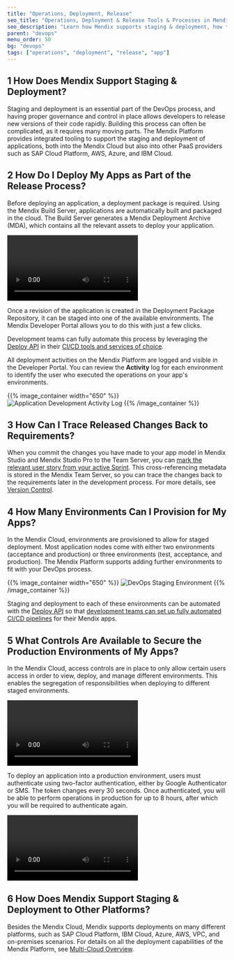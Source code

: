 ```yaml
---
title: "Operations, Deployment, Release"
seo_title: "Operations, Deployment & Release Tools & Processes in Mendix"
seo_description: "Learn how Mendix supports staging & deployment, how to deploy apps as part of a release, environments for staged deployment, & security controls."
parent: "devops"
menu_order: 50
bg: "devops"
tags: ["operations", "deployment", "release", "app"]
---
```


## 1 How Does Mendix Support Staging & Deployment?

Staging and deployment is an essential part of the DevOps process, and having proper governance and control in place allows developers to release new versions of their code rapidly. Building this process can often be complicated, as it requires many moving parts. The Mendix Platform provides integrated tooling to support the staging and deployment of applications, both into the Mendix Cloud but also into other PaaS providers such as SAP Cloud Platform, AWS, Azure, and IBM Cloud.

## 2 How Do I Deploy My Apps as Part of the Release Process?

Before deploying an application, a deployment package is required. Using the Mendix Build Server, applications are automatically built and packaged in the cloud. The Build Server generates a Mendix Deployment Archive (MDA), which contains all the relevant assets to deploy your application.

<video controls src="attachments/DO_BuildingRevisionFromCloudPortal.mp4">VIDEO</video>

Once a revision of the application is created in the Deployment Package Repository, it can be staged into one of the available environments. The Mendix Developer Portal allows you to do this with just a few clicks.

Development teams can fully automate this process by leveraging the [Deploy API](https://docs.mendix.com/apidocs-mxsdk/apidocs/deploy-api) in their [CI/CD tools and services of choice](cicd#cicd-other-tools).

All deployment activities on the Mendix Platform are logged and visible in the Developer Portal. You can review the **Activity** log for each environment to identify the user who executed the operations on your app's environments.

{{% image_container width="650" %}}
![Application Development Activity Log](attachments/activity-log.png)
{{% /image_container %}}

## 3 How Can I Trace Released Changes Back to Requirements?

When you commit the changes you have made to your app model in Mendix Studio and Mendix Studio Pro to the Team Server, you can [mark the relevant user story from your active Sprint](version-control#cross-reference). This cross-referencing metadata is stored in the Mendix Team Server, so you can trace the changes back to the requirements later in the development process. For more details, see [Version Control](version-control).

## 4 How Many Environments Can I Provision for My Apps?

In the Mendix Cloud, environments are provisioned to allow for staged deployment. Most application nodes come with either two environments (acceptance and production) or three environments (test, acceptance, and production). The Mendix Platform supports adding further environments to fit with your DevOps process.

{{% image_container width="650" %}}
![DevOps Staging Environment](attachments/DO_StagingEnvironments.png)
{{% /image_container %}}

Staging and deployment to each of these environments can be automated with the [Deploy API](https://docs.mendix.com/apidocs-mxsdk/apidocs/deploy-api) so that [development teams can set up fully automated CI/CD pipelines](cicd#cicd-other-tools) for their Mendix apps.

## 5 What Controls Are Available to Secure the Production Environments of My Apps?

In the Mendix Cloud, access controls are in place to only allow certain users access in order to view, deploy, and manage different environments. This enables the segregation of responsibilities when deploying to different staged environments.

<video controls src="attachments/NodePermissions2.mp4">VIDEO</video>

To deploy an application into a production environment, users must authenticate using two-factor authentication, either by Google Authenticator or SMS. The token changes every 30 seconds. Once authenticated, you will be able to perform operations in production for up to 8 hours, after which you will be required to authenticate again.

<video controls src="attachments/DO_GoogleAuthenticator.mp4">VIDEO</video>

## 6 How Does Mendix Support Staging & Deployment to Other Platforms?

Besides the Mendix Cloud, Mendix supports deployments on many different platforms, such as SAP Cloud Platform, IBM Cloud, Azure, AWS, VPC, and on-premises scenarios. For details on all the deployment capabilities of the Mendix Platform, see [Multi-Cloud Overview](../app-capabilities/multi-cloud-overview).
